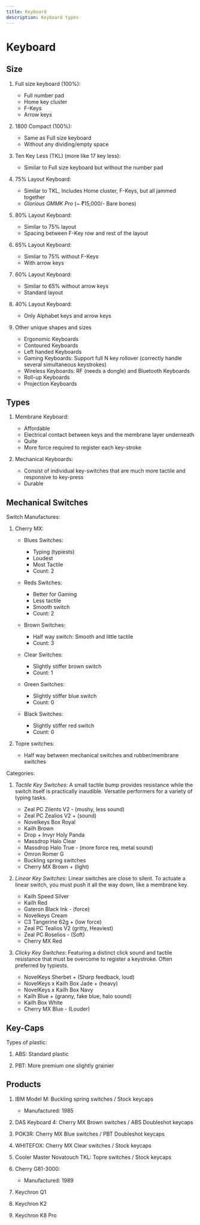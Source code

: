 ```yaml
---
title: Keyboard
description: Keyboard types
---
```


# Keyboard

## Size

1. Full size keyboard (100%):

   - Full number pad
   - Home key cluster
   - F-Keys
   - Arrow keys

2. 1800 Compact (100%):

   - Same as Full size keyboard
   - Without any dividing/empty space

3. Ten Key Less (TKL) (more like 17 key less):

   - Similar to Full size keyboard but without the number pad

4. 75% Layout Keyboard:

   - Similar to TKL, Includes Home cluster, F-Keys, but all jammed together
   - _Glorious GMMK Pro_ (~ ₹15,000/- Bare bones)

5. 80% Layout Keyboard:

   - Similar to 75% layout
   - Spacing between F-Key row and rest of the layout

6. 65% Layout Keyboard:

   - Similar to 75% without F-Keys
   - With arrow keys

7. 60% Layout Keyboard:

   - Similar to 65% without arrow keys
   - Standard layout

8. 40% Layout Keyboard:

   - Only Alphabet keys and arrow keys

9. Other unique shapes and sizes

   - Ergonomic Keyboards
   - Contoured Keyboards
   - Left handed Keyboards
   - Gaming Keyboards: Support full N key rollover (correctly handle several simultaneous keystrokes)
   - Wireless Keyboards: RF (needs a dongle) and Bluetooth Keyboards
   - Roll-up Keyboards
   - Projection Keyboards

## Types

1. Membrane Keyboard:

   - Affordable
   - Electrical contact between keys and the membrane layer underneath
   - Quite
   - More force required to register each key-stroke

2. Mechanical Keyboards:

   - Consist of individual key-switches that are much more tactile and responsive to key-press
   - Durable

## Mechanical Switches

Switch Manufactures:

1. Cherry MX:

   - Blues Switches:

     - Typing (typiests)
     - Loudest
     - Most Tactile
     - Count: 2

   - Reds Switches:

     - Better for Gaming
     - Less tactile
     - Smooth switch
     - Count: 2

   - Brown Switches:

     - Half way switch: Smooth and little tactile
     - Count: 3

   - Clear Switches:

     - Slightly stiffer brown switch
     - Count: 1

   - Green Switches:

     - Slightly stiffer blue switch
     - Count: 0

   - Black Switches:

     - Slightly stiffer red switch
     - Count: 0

2. Topre switches:

   - Half way between mechanical switches and rubber/membrane switches

Categories:

1. _Tactile Key Switches_: A small tactile bump provides resistance while the switch itself is practically inaudible. Versatile performers for a variety of typing tasks.

   - Zeal PC Zilents V2 - (mushy, less sound)
   - Zeal PC Zealios V2 + (sound)
   - Novelkeys Box Royal
   - Kailh Brown
   - Drop + Invyr Holy Panda
   - Massdrop Halo Clear
   - Massdrop Halo True - (more force req, metal sound)
   - Omron Romer G
   - Buckling spring switches
   - Cherry MX Brown + (light)

2. _Linear Key Switches_: Linear switches are close to silent. To actuate a linear switch, you must push it all the way down, like a membrane key.

   - Kailh Speed Silver
   - Kailh Red
   - Gateron Black Ink - (force)
   - Novelkeys Cream
   - C3 Tangerine 62g + (low force)
   - Zeal PC Tealios V2 (gritty, Heaviest)
   - Zeal PC Roselios - (Soft)
   - Cherry MX Red

3. _Clicky Key Switches_: Featuring a distinct click sound and tactile resistance that must be overcome to register a keystroke. Often preferred by typiests.

   - NovelKeys Sherbet + (Sharp feedback, loud)
   - NovelKeys x Kailh Box Jade + (heavy)
   - NovelKeys x Kailh Box Navy
   - Kailh Blue + (granny, fake blue, halo sound)
   - Kailh Box White
   - Cherry MX Blue - (Louder)

## Key-Caps

Types of plastic:

1. ABS: Standard plastic

2. PBT: More premium one slightly grainier

## Products

1. IBM Model M: Buckling spring switches / Stock keycaps

   - Manufactured: 1985

2. DAS Keyboard 4: Cherry MX Brown switches / ABS Doubleshot keycaps

3. POK3R: Cherry MX Blue switches / PBT Doubleshot keycaps

4. WHITEFOX: Cherry MX Clear switches / Stock keycaps

5. Cooler Master Novatouch TKL: Topre switches / Stock keycaps

6. Cherry G81-3000:

   - Manufactured: 1989

7. Keychron Q1
8. Keychron K2
9. Keychron K8 Pro
